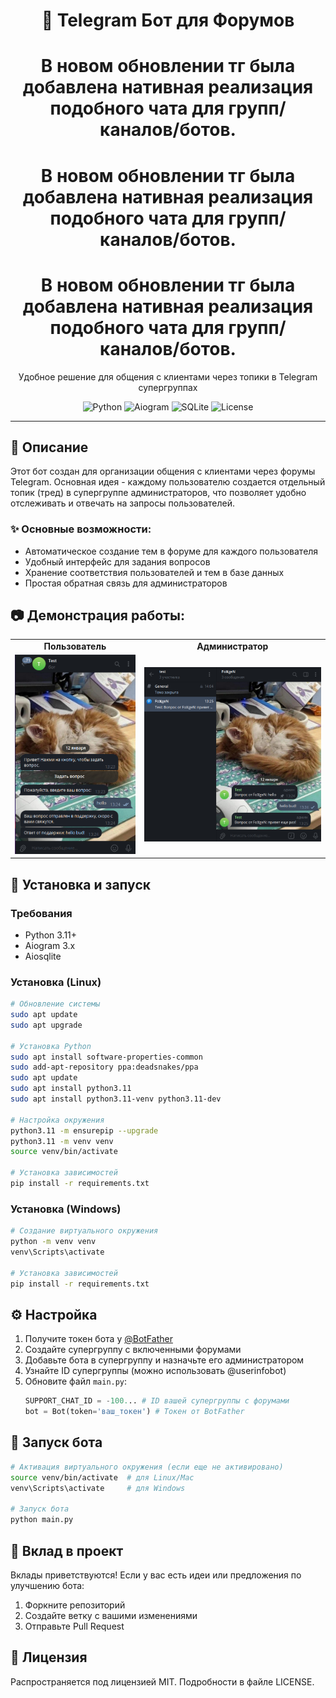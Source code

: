 <h1 align="center">🤖 Telegram Бот для Форумов</h1>


<h1 align="center">В новом обновлении тг была добавлена нативная реализация подобного чата для групп/каналов/ботов.</h1>
<h1 align="center">В новом обновлении тг была добавлена нативная реализация подобного чата для групп/каналов/ботов.</h1>
<h1 align="center">В новом обновлении тг была добавлена нативная реализация подобного чата для групп/каналов/ботов.</h1>


<p align="center">Удобное решение для общения с клиентами через топики в Telegram супергруппах</p>

<p align="center">
  <img alt="Python" src="https://img.shields.io/badge/Python-3.11+-blue.svg?style=flat&logo=python&logoColor=white">
  <img alt="Aiogram" src="https://img.shields.io/badge/Aiogram-3.x-blue.svg?style=flat">
  <img alt="SQLite" src="https://img.shields.io/badge/SQLite-3-green.svg?style=flat&logo=sqlite&logoColor=white">
  <img alt="License" src="https://img.shields.io/badge/Лицензия-MIT-yellow.svg?style=flat">
</p>

---

## 📝 Описание

Этот бот создан для организации общения с клиентами через форумы Telegram. Основная идея - каждому пользователю создается отдельный топик (тред) в супергруппе администраторов, что позволяет удобно отслеживать и отвечать на запросы пользователей.

### ✨ Основные возможности:
- Автоматическое создание тем в форуме для каждого пользователя
- Удобный интерфейс для задания вопросов 
- Хранение соответствия пользователей и тем в базе данных
- Простая обратная связь для администраторов

## 📷 Демонстрация работы:

<table align="center">
  <tr>
    <td align="center"><b>Пользователь</b></td>
    <td align="center"><b>Администратор</b></td>
  </tr>
  <tr>
    <td><img src="https://github.com/ForeverWinterNight/Telegram-threads-bot/blob/main/img/img1.png" alt="Интерфейс пользователя" width="100%"></td>
    <td><img src="https://github.com/ForeverWinterNight/Telegram-threads-bot/blob/main/img/img2.png" alt="Интерфейс администратора" width="100%"></td>
  </tr>
</table>

## 🚀 Установка и запуск

### Требования
- Python 3.11+
- Aiogram 3.x
- Aiosqlite

### Установка (Linux)

```bash
# Обновление системы
sudo apt update
sudo apt upgrade

# Установка Python
sudo apt install software-properties-common
sudo add-apt-repository ppa:deadsnakes/ppa
sudo apt update
sudo apt install python3.11
sudo apt install python3.11-venv python3.11-dev

# Настройка окружения
python3.11 -m ensurepip --upgrade
python3.11 -m venv venv
source venv/bin/activate

# Установка зависимостей
pip install -r requirements.txt
```

### Установка (Windows)

```bash
# Создание виртуального окружения
python -m venv venv
venv\Scripts\activate

# Установка зависимостей
pip install -r requirements.txt
```

## ⚙️ Настройка

1. Получите токен бота у [@BotFather](https://t.me/BotFather)
2. Создайте супергруппу с включенными форумами
3. Добавьте бота в супергруппу и назначьте его администратором
4. Узнайте ID супергруппы (можно использовать @userinfobot)
5. Обновите файл `main.py`:
   ```python
   SUPPORT_CHAT_ID = -100... # ID вашей супергруппы с форумами
   bot = Bot(token='ваш_токен') # Токен от BotFather
   ```

## 🏁 Запуск бота

```bash
# Активация виртуального окружения (если еще не активировано)
source venv/bin/activate  # для Linux/Mac
venv\Scripts\activate     # для Windows

# Запуск бота
python main.py
```

## 🤝 Вклад в проект

Вклады приветствуются! Если у вас есть идеи или предложения по улучшению бота:
1. Форкните репозиторий
2. Создайте ветку с вашими изменениями
3. Отправьте Pull Request

## 📄 Лицензия

Распространяется под лицензией MIT. Подробности в файле LICENSE.
